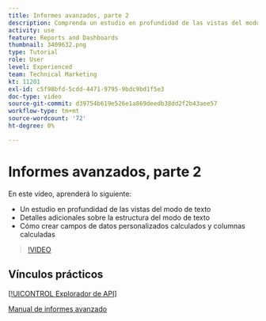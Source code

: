 ```yaml
---
title: Informes avanzados, parte 2
description: Comprenda un estudio en profundidad de las vistas del modo de texto, detalles adicionales sobre la estructura del modo de texto, datos personalizados calculados y columnas calculadas.
activity: use
feature: Reports and Dashboards
thumbnail: 3409632.png
type: Tutorial
role: User
level: Experienced
team: Technical Marketing
kt: 11201
exl-id: c5f98bfd-5cdd-4471-9795-9bdc9bd1f5e3
doc-type: video
source-git-commit: d39754b619e526e1a869deedb38dd2f2b43aee57
workflow-type: tm+mt
source-wordcount: '72'
ht-degree: 0%

---
```


# Informes avanzados, parte 2

En este vídeo, aprenderá lo siguiente:

* Un estudio en profundidad de las vistas del modo de texto
* Detalles adicionales sobre la estructura del modo de texto
* Cómo crear campos de datos personalizados calculados y columnas calculadas

>[!VIDEO](https://video.tv.adobe.com/v/3409634/?quality=12)

## Vínculos prácticos

[[!UICONTROL Explorador de API]](https://developer.adobe.com/workfront/api-explorer/)

[Manual de informes avanzado](/help/assets/advanced-reporting-manual.pdf)
